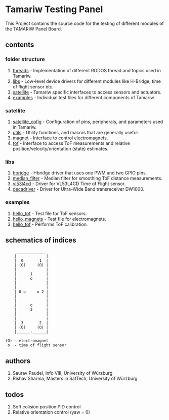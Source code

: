 # Tamariw Testing Panel
This Project contains the source code for the testing of different modules of the TAMARIW Panel Board.

## contents

### folder structure

1. [threads](threads) - Implementation of different RODOS thread and topics used in Tamariw.
2. [libs](libs) - Low-level device drivers for different modules like H-Bridge, time of flight sensor etc.
3. [satellite](satellite) - Tamariw specific interfaces to access sensors and actuators.
4. [examples](examples) - Individual test files for different components of Tamariw.

### satellite

1. [satellite_cofig](satellite/satellite_config.h) - Configuration of pins, peripherals, and parameters used in Tamariw.
2. [utils](satellite/utils.h) - Utility functions, and macros that are generally useful.
3. [magnet](satellite/magnet.h) - Interface to control electromagnets.
4. [tof](satellite/tof.h) - Interface to access ToF measurements and relative position/velocity/orientation (state) estimates.

### libs

1. [hbridge](libs/hbridge/hbridge.h) - Hbridge driver that uses one PWM and two GPIO pins.
2. [median_filter](libs/VL53L4CD/MedianFilter.h) - Median filter for smoothing ToF distance measurements.
3. [vl53l4cd](libs/VL53L4CD/) - Driver for VL53L4CD Time of Flight sensor.
4. [decadriver](libs/decadriver/) - Driver for Ultra-Wide Band transreceiver DW1000.

### examples

1. [hello_tof](examples/hello_tof.cpp) - Test file for ToF sensors.
2. [hello_magnets](examples/hello_tof.cpp) - Test file for electromagnets.
3. [hello_tof](examples/hello_tofcal.cpp) - Performs ToF calibration.

## schematics of indices

```
     _____________
    |             |
    |  0       1  |
    | (O)     (O) |
    |             |
    |      1      |
    |      o      |
    |             |
    |             |
    | 0 o     o 2 |
    |             |
    |             |
    |      o      |
    |      3      |
    |             |
    |             |
    |  3       2  |
    | (O)     (O) |
    |______-______|

(O) - electromagnet
 o  - time of flight sensor
```

## authors

1. Saurav Paudel, Info VIII, University of Würzburg
2. Rishav Sharma, Masters in SatTech, University of Würzburg

## todos

1. Soft colision position PID control
2. Relative orientation control (yaw = 0)
